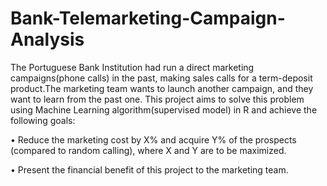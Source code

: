 # Bank-Telemarketing-Campaign-Analysis
The Portuguese Bank Institution had run a direct marketing campaigns(phone calls) in the past, making sales calls for a term-deposit product.The marketing team wants to launch another campaign, and they want to learn from the past one. This project aims to solve this problem using Machine Learning algorithm(supervised model) in R and achieve the following goals:

•	Reduce the marketing cost by X% and acquire Y% of the prospects (compared to random calling), where X and Y are to be maximized.

•	Present the financial benefit of this project to the marketing team.
